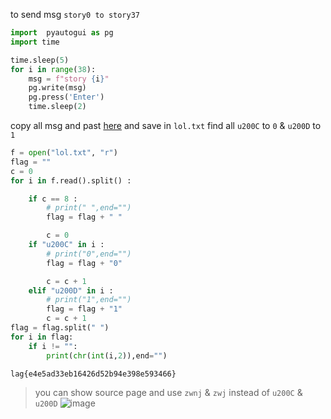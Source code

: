 to send msg `story0 to story37`
```python
import  pyautogui as pg
import time

time.sleep(5)
for i in range(38):
    msg = f"story {i}"
    pg.write(msg)
    pg.press('Enter')
    time.sleep(2)
```
copy all msg and past [here](https://www.soscisurvey.de/tools/view-chars.php) and save in `lol.txt`
find all `u200C` to `0` & `u200D` to `1`
```python
f = open("lol.txt", "r")
flag = ""
c = 0
for i in f.read().split() :

    if c == 8 :
        # print(" ",end="")
        flag = flag + " "

        c = 0        
    if "u200C" in i :
        # print("0",end="")
        flag = flag + "0"

        c = c + 1
    elif "u200D" in i :
        # print("1",end="")
        flag = flag + "1"
        c = c + 1
flag = flag.split(" ")
for i in flag:
    if i != "":
        print(chr(int(i,2)),end="")
```
`lag{e4e5ad33eb16426d52b94e398e593466}`

> you can show source page and use `zwnj` & `zwj` instead of `u200C` & `u200D`
![image](https://user-images.githubusercontent.com/75941340/167118146-f1111f2c-8b69-40d6-9911-cee4c1e93a0a.png)


